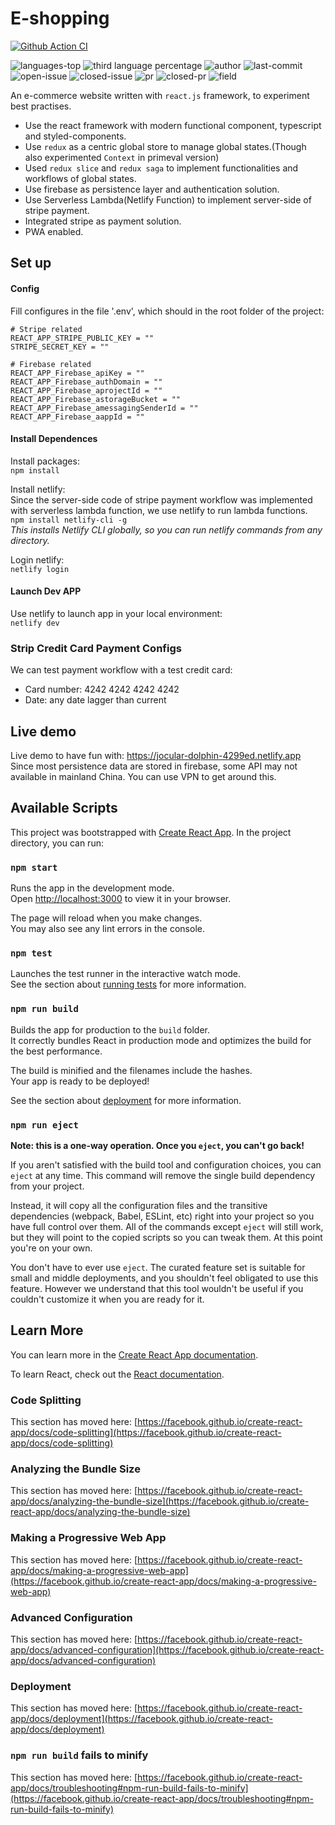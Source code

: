 
# E-shopping
[![Github Action CI](https://github.com/TrumanH/e-shopping/actions/workflows/node.js.yml/badge.svg?branch=main)](https://github.com/TrumanH/e-shopping/actions/workflows/node.js.yml)
<div style="display: inline-block;">
    <img src="https://img.shields.io/github/languages/top/TrumanH/e-shopping?color=blue" alt="languages-top" />
    <img src="https://img.shields.io/badge/HTML-2.8%25-red" alt="third language percentage" />
    <img src="https://img.shields.io/badge/Author-TrumanH-orange" alt="author" />
<img src="https://img.shields.io/github/last-commit/TrumanH/e-shopping" alt="last-commit" />
</div>
<!-- <img src="https://img.shields.io/github/commit-status/TrumanH/e-shopping/main/:commit" alt="" /> -->
<div style="display: inline-block;"> 
    <img src="https://img.shields.io/github/issues/TrumanH/e-shopping" alt="open-issue"/>
    <img src="https://img.shields.io/github/issues-closed/TrumanH/e-shopping" alt="closed-issue"/>
    <img src="https://img.shields.io/github/issues-pr/TrumanH/e-shopping" alt="pr" />
    <img src="https://img.shields.io/github/issues-pr-closed/TrumanH/e-shopping" alt="closed-pr" />
</div>

<div style="display: inline-block;">
    <img src="https://img.shields.io/static/v1?style=?style=flat&logo=appveyor&logo=appveyor&message=E-commerce&color=yellowgreen" alt="field"/>
</div>

An e-commerce website written with `react.js` framework, to experiment best practises.
* Use the react framework with modern functional component, typescript and styled-components.
* Use `redux` as a centric global store to manage global states.(Though also experimented `Context` in primeval version)
* Used `redux slice` and `redux saga` to implement functionalities and workflows of global states.
* Use firebase as persistence layer and authentication solution. 
* Use Serverless Lambda(Netlify Function) to implement server-side of stripe payment.
* Integrated stripe as payment solution.
* PWA enabled.

## Set up 
#### Config
Fill configures in the file '.env', which should in the root folder of the project:
```
# Stripe related
REACT_APP_STRIPE_PUBLIC_KEY = ""
STRIPE_SECRET_KEY = ""

# Firebase related
REACT_APP_Firebase_apiKey = ""
REACT_APP_Firebase_authDomain = ""
REACT_APP_Firebase_aprojectId = ""
REACT_APP_Firebase_astorageBucket = ""
REACT_APP_Firebase_amessagingSenderId = ""
REACT_APP_Firebase_aappId = ""
```

#### Install Dependences
Install packages:   
`npm install`

Install netlify:    
Since the server-side code of stripe payment workflow was implemented with serverless lambda function, we use netlify to run lambda functions.      
`npm install netlify-cli -g`        
*This installs Netlify CLI globally, so you can run netlify commands from any directory.*

Login netlify:      
`netlify login`

#### Launch Dev APP
Use netlify to launch app in your local environment:    
`netlify dev`

### Strip Credit Card Payment Configs
We can test payment workflow with a test credit card:
- Card number: 4242 4242 4242 4242
- Date: any date lagger than current

## Live demo
Live demo to have fun with: https://jocular-dolphin-4299ed.netlify.app    
Since most persistence data are stored in firebase, some API may not available in mainland China.
You can use VPN to get around this.

## Available Scripts
This project was bootstrapped with [Create React App](https://github.com/facebook/create-react-app).
In the project directory, you can run:

### `npm start`

Runs the app in the development mode.\
Open [http://localhost:3000](http://localhost:3000) to view it in your browser.

The page will reload when you make changes.\
You may also see any lint errors in the console.

### `npm test`

Launches the test runner in the interactive watch mode.\
See the section about [running tests](https://facebook.github.io/create-react-app/docs/running-tests) for more information.

### `npm run build`

Builds the app for production to the `build` folder.\
It correctly bundles React in production mode and optimizes the build for the best performance.

The build is minified and the filenames include the hashes.\
Your app is ready to be deployed!

See the section about [deployment](https://facebook.github.io/create-react-app/docs/deployment) for more information.

### `npm run eject`

**Note: this is a one-way operation. Once you `eject`, you can't go back!**

If you aren't satisfied with the build tool and configuration choices, you can `eject` at any time. This command will remove the single build dependency from your project.

Instead, it will copy all the configuration files and the transitive dependencies (webpack, Babel, ESLint, etc) right into your project so you have full control over them. All of the commands except `eject` will still work, but they will point to the copied scripts so you can tweak them. At this point you're on your own.

You don't have to ever use `eject`. The curated feature set is suitable for small and middle deployments, and you shouldn't feel obligated to use this feature. However we understand that this tool wouldn't be useful if you couldn't customize it when you are ready for it.

## Learn More

You can learn more in the [Create React App documentation](https://facebook.github.io/create-react-app/docs/getting-started).

To learn React, check out the [React documentation](https://reactjs.org/).

### Code Splitting

This section has moved here: [https://facebook.github.io/create-react-app/docs/code-splitting](https://facebook.github.io/create-react-app/docs/code-splitting)

### Analyzing the Bundle Size

This section has moved here: [https://facebook.github.io/create-react-app/docs/analyzing-the-bundle-size](https://facebook.github.io/create-react-app/docs/analyzing-the-bundle-size)

### Making a Progressive Web App

This section has moved here: [https://facebook.github.io/create-react-app/docs/making-a-progressive-web-app](https://facebook.github.io/create-react-app/docs/making-a-progressive-web-app)

### Advanced Configuration

This section has moved here: [https://facebook.github.io/create-react-app/docs/advanced-configuration](https://facebook.github.io/create-react-app/docs/advanced-configuration)

### Deployment

This section has moved here: [https://facebook.github.io/create-react-app/docs/deployment](https://facebook.github.io/create-react-app/docs/deployment)

### `npm run build` fails to minify

This section has moved here: [https://facebook.github.io/create-react-app/docs/troubleshooting#npm-run-build-fails-to-minify](https://facebook.github.io/create-react-app/docs/troubleshooting#npm-run-build-fails-to-minify)
